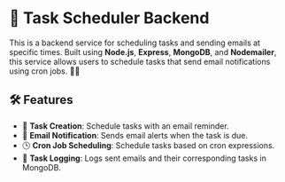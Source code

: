 # 🚀 Task Scheduler Backend

This is a backend service for scheduling tasks and sending emails at specific times. Built using **Node.js**, **Express**, **MongoDB**, and **Nodemailer**, this service allows users to schedule tasks that send email notifications using cron jobs. 📧⏰

## 🛠️ Features

- 📝 **Task Creation**: Schedule tasks with an email reminder.
- 📧 **Email Notification**: Sends email alerts when the task is due.
- 🕒 **Cron Job Scheduling**: Schedule tasks based on cron expressions.
- 📜 **Task Logging**: Logs sent emails and their corresponding tasks in MongoDB.
